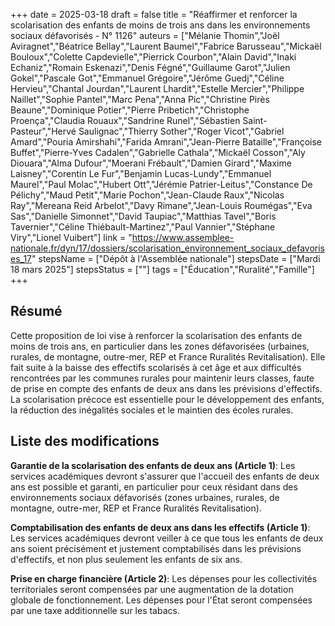 +++
date = 2025-03-18
draft = false
title = "Réaffirmer et renforcer la scolarisation des enfants de moins de trois ans dans les environnements sociaux défavorisés - N° 1126"
auteurs = ["Mélanie Thomin","Joël Aviragnet","Béatrice Bellay","Laurent Baumel","Fabrice Barusseau","Mickaël Bouloux","Colette Capdevielle","Pierrick Courbon","Alain David","Inaki Echaniz","Romain Eskenazi","Denis Fégné","Guillaume Garot","Julien Gokel","Pascale Got","Emmanuel Grégoire","Jérôme Guedj","Céline Hervieu","Chantal Jourdan","Laurent Lhardit","Estelle Mercier","Philippe Naillet","Sophie Pantel","Marc Pena","Anna Pic","Christine Pirès Beaune","Dominique Potier","Pierre Pribetich","Christophe Proença","Claudia Rouaux","Sandrine Runel","Sébastien Saint-Pasteur","Hervé Saulignac","Thierry Sother","Roger Vicot","Gabriel Amard","Pouria Amirshahi","Farida Amrani","Jean-Pierre Bataille","Françoise Buffet","Pierre-Yves Cadalen","Gabrielle Cathala","Mickaël Cosson","Aly Diouara","Alma Dufour","Moerani Frébault","Damien Girard","Maxime Laisney","Corentin Le Fur","Benjamin Lucas-Lundy","Emmanuel Maurel","Paul Molac","Hubert Ott","Jérémie Patrier-Leitus","Constance De Pélichy","Maud Petit","Marie Pochon","Jean-Claude Raux","Nicolas Ray","Mereana Reid Arbelot","Davy Rimane","Jean-Louis Roumégas","Eva Sas","Danielle Simonnet","David Taupiac","Matthias Tavel","Boris Tavernier","Céline Thiébault-Martinez","Paul Vannier","Stéphane Viry","Lionel Vuibert"]
link = "https://www.assemblee-nationale.fr/dyn/17/dossiers/scolarisation_environnement_sociaux_defavorises_17"
stepsName = ["Dépôt à l'Assemblée nationale"]
stepsDate = ["Mardi 18 mars 2025"]
stepsStatus = [""]
tags = ["Éducation","Ruralité","Famille"]
+++

## Résumé

Cette proposition de loi vise à renforcer la scolarisation des enfants de moins de trois ans, en particulier dans les zones défavorisées (urbaines, rurales, de montagne, outre-mer, REP et France Ruralités Revitalisation). Elle fait suite à la baisse des effectifs scolarisés à cet âge et aux difficultés rencontrées par les communes rurales pour maintenir leurs classes, faute de prise en compte des enfants de deux ans dans les prévisions d'effectifs. La scolarisation précoce est essentielle pour le développement des enfants, la réduction des inégalités sociales et le maintien des écoles rurales.

## Liste des modifications

**Garantie de la scolarisation des enfants de deux ans (Article 1)**: Les services académiques devront s'assurer que l'accueil des enfants de deux ans est possible et garanti, en particulier pour ceux résidant dans des environnements sociaux défavorisés (zones urbaines, rurales, de montagne, outre-mer, REP et France Ruralités Revitalisation).

**Comptabilisation des enfants de deux ans dans les effectifs (Article 1)**: Les services académiques devront veiller à ce que tous les enfants de deux ans soient précisément et justement comptabilisés dans les prévisions d'effectifs, et non plus seulement les enfants de six ans.

**Prise en charge financière (Article 2)**: Les dépenses pour les collectivités territoriales seront compensées par une augmentation de la dotation globale de fonctionnement. Les dépenses pour l'État seront compensées par une taxe additionnelle sur les tabacs.
